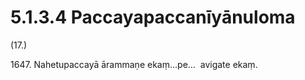 

# 5.1.3.4 Paccayapaccanīyānuloma





(17.)

1647\. Nahetupaccayā ārammaṇe ekaṃ…pe…  avigate ekaṃ.



